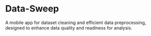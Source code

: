 # Data-Sweep
A mobile app for dataset cleaning and efficient data preprocessing, designed to enhance data quality and readiness for analysis.
